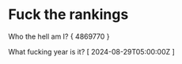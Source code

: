 # Fuck the rankings

Who the hell am I?
{ 4869770 }

What fucking year is it?
[ 2024-08-29T05:00:00Z ]
